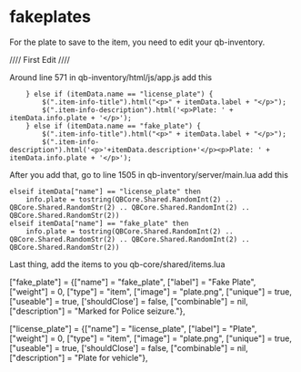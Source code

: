 # fakeplates

For the plate to save to the item, you need to edit your qb-inventory.

//// First Edit ////

Around line 571 in qb-inventory/html/js/app.js add this

        } else if (itemData.name == "license_plate") {
            $(".item-info-title").html("<p>" + itemData.label + "</p>");
            $(".item-info-description").html('<p>Plate: ' + itemData.info.plate + '</p>');
        } else if (itemData.name == "fake_plate") {
            $(".item-info-title").html("<p>" + itemData.label + "</p>");
            $(".item-info-description").html('<p>'+itemData.description+'</p><p>Plate: ' + itemData.info.plate + '</p>');


After you add that, go to line 1505 in qb-inventory/server/main.lua add this


	elseif itemData["name"] == "license_plate" then
		info.plate = tostring(QBCore.Shared.RandomInt(2) .. QBCore.Shared.RandomStr(2) .. QBCore.Shared.RandomInt(2) .. QBCore.Shared.RandomStr(2))
	elseif itemData["name"] == "fake_plate" then
		info.plate = tostring(QBCore.Shared.RandomInt(2) .. QBCore.Shared.RandomStr(2) .. QBCore.Shared.RandomInt(2) .. QBCore.Shared.RandomStr(2))


Last thing, add the items to you qb-core/shared/items.lua


["fake_plate"] 				     = {["name"] = "fake_plate", 				["label"] = "Fake Plate", 				["weight"] = 0, 		["type"] = "item", 		["image"] = "plate.png", 				    ["unique"] = true, 		["useable"] = true, 	['shouldClose'] = false,    	["combinable"] = nil,   ["description"] = "Marked for Police seizure."},


["license_plate"] 				 = {["name"] = "license_plate", 			["label"] = "Plate", 					["weight"] = 0, 		["type"] = "item", 		["image"] = "plate.png", 				    ["unique"] = true, 		["useable"] = true, 	['shouldClose'] = false,    	["combinable"] = nil,   ["description"] = "Plate for vehicle"},

